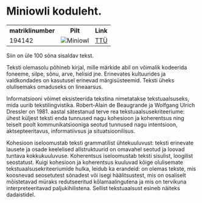  <!DOCTYPE html>
<html>
<body>
 
<h1>Miniowli koduleht.</h1>
 <table style="width:100%">
  <tr>
    <th>matriklinumber</th>
    <th>Pilt</th>
    <th>Link</th>
  </tr>
  <tr>
    <td>194142</td>
    <td> <img src="https://66.media.tumblr.com/b45fb28dea8b1a39eb07753195ca4d85/tumblr_oln10qES371w27gmmo1_400.jpg" alt="Miniowl"> </td>
    <td> <a href="https://www.ttu.ee/">TTÜ</a> </td>
  </tr>
</table> 
<p>Siin on üle 100 sõna sisaldav tekst.</p><p>Teksti olemasolu põhineb kirjal, mille märkide abil on võimalik kodeerida foneeme, silpe, sõnu, arve, helisid jne. Erinevates kultuurides ja valdkondades on kasutusel erinevad märgisüsteemid. Teksti üheks olulisemaks omaduseks on lineaarsus.

Informatsiooni võimet eksisteerida tekstina nimetatakse tekstuaalsuseks, mida uurib tekstilingvistika. Robert-Alain de Beaugrande ja Wolfgang Ulrich Dressler on 1981. aastal sätestanud terve rea tekstuaalsusekriteeriume: ühest küljest teksti enda tunnused nagu kohesioon ja koherentsus ning teiselt poolt kommunikatsiooniga seotud tunnused nagu intentsioon, aktsepteeritavus, informatiivsus ja situatsioonilisus.

Kohesioon iseloomustab teksti grammatilist ühtekuuluvust: teksti erinevate lausete ja osade keelelised allstruktuurid on omavahel seotud ja loovad tuntava kokkukuuluvuse. Koherentsus iseloomustab teksti sisulist, loogilist seostatust. Kuigi kohesioon ja koherentsus kuuluvad kõige olulisemate tekstuaalsusekriteeriumide hulka, leidub ka erandeid: on olemas tekste, mis koosnevad seosetutest sõnadest või isegi häälitsustest, mis on osaliselt mõistetavad müraks redutseeritud kõlamaalingutena ja mis on tervikuna interpreteeritavad paljukihilistena. Sellist tekstuaalsust esineb näiteks dadaistidel.</p>

</body>
</html> 
